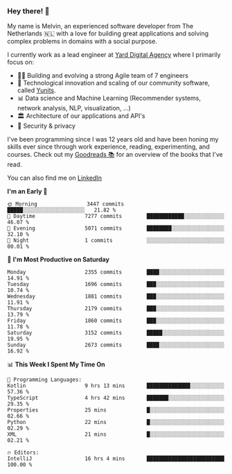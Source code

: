 ### Hey there! 👋

My name is Melvin, an experienced software developer from The Netherlands 🇳🇱 with a love for building great applications and solving complex problems in domains with a social purpose. 

I currently work as a lead engineer at [Yard Digital Agency](https://github.com/yardinternet) where I primarily focus on:

* 👏🏼 Building and evolving a strong Agile team of 7 engineers
* 🚀 Technological innovation and scaling of our community software, called [Yunits](https://www.yunits.com/).
* 📊 Data science and Machine Learning (Recommender systems, network analysis, NLP, visualization, ...)
* 🏛 Architecture of our applications and API's
* 🔐 Security & privacy

I've been programming since I was 12 years old and have been honing my skills ever since through work experience, reading, experimenting, and courses.
Check out my [Goodreads 📚](https://goodreads.com/melvinkoopmans) for an overview of the books that I've read. 

You can also find me on [LinkedIn](https://www.linkedin.com/in/melvinkoopmans)

<!--START_SECTION:waka-->
**I'm an Early 🐤** 

```text
🌞 Morning                3447 commits        █████░░░░░░░░░░░░░░░░░░░░   21.82 % 
🌆 Daytime                7277 commits        ████████████░░░░░░░░░░░░░   46.07 % 
🌃 Evening                5071 commits        ████████░░░░░░░░░░░░░░░░░   32.10 % 
🌙 Night                  1 commits           ░░░░░░░░░░░░░░░░░░░░░░░░░   00.01 % 
```
📅 **I'm Most Productive on Saturday** 

```text
Monday                   2355 commits        ████░░░░░░░░░░░░░░░░░░░░░   14.91 % 
Tuesday                  1696 commits        ███░░░░░░░░░░░░░░░░░░░░░░   10.74 % 
Wednesday                1881 commits        ███░░░░░░░░░░░░░░░░░░░░░░   11.91 % 
Thursday                 2179 commits        ███░░░░░░░░░░░░░░░░░░░░░░   13.79 % 
Friday                   1860 commits        ███░░░░░░░░░░░░░░░░░░░░░░   11.78 % 
Saturday                 3152 commits        █████░░░░░░░░░░░░░░░░░░░░   19.95 % 
Sunday                   2673 commits        ████░░░░░░░░░░░░░░░░░░░░░   16.92 % 
```


📊 **This Week I Spent My Time On** 

```text
💬 Programming Languages: 
Kotlin                   9 hrs 13 mins       ██████████████░░░░░░░░░░░   57.36 % 
TypeScript               4 hrs 42 mins       ███████░░░░░░░░░░░░░░░░░░   29.35 % 
Properties               25 mins             █░░░░░░░░░░░░░░░░░░░░░░░░   02.66 % 
Python                   22 mins             █░░░░░░░░░░░░░░░░░░░░░░░░   02.29 % 
XML                      21 mins             █░░░░░░░░░░░░░░░░░░░░░░░░   02.21 % 

🔥 Editors: 
IntelliJ                 16 hrs 4 mins       █████████████████████████   100.00 % 
```


<!--END_SECTION:waka-->
